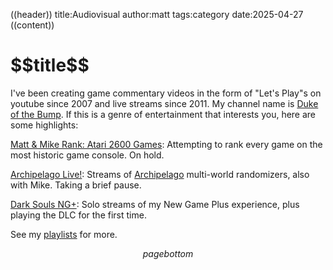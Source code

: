 ((header))
title:Audiovisual
author:matt
tags:category
date:2025-04-27
((content))
<h1 id="pagetitle">$$title$$</h1>

I've been creating game commentary videos in the form of "Let's Play"s on youtube since 2007 and live streams since 2011. My channel name is [Duke of the Bump](https://www.youtube.com/@dukeofthebump). If this is a genre of entertainment that interests you, here are some highlights:

[Matt & Mike Rank: Atari 2600 Games](https://www.youtube.com/playlist?list=PLxLmLpA-wOYpyHxom08z4DAozP58r8TdY): Attempting to rank every game on the most historic game console. On hold.

[Archipelago Live!](https://www.youtube.com/playlist?list=PLxLmLpA-wOYrs6De73nFvBrN-fneqibh5): Streams of [Archipelago](https://archipelago.gg) multi-world randomizers, also with Mike. Taking a brief pause.

[Dark Souls NG+](https://www.youtube.com/playlist?list=PLxLmLpA-wOYrQUa19cC5ROunMRtcG0LaQ): Solo streams of my New Game Plus experience, plus playing the DLC for the first time.

See my [playlists](https://www.youtube.com/@dukeofthebump/playlists) for more.

$$pagebottom$$